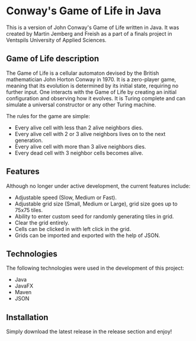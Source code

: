 # Conway's Game of Life in Java
This is a version of John Conway's Game of Life written in Java. It was created by Martin Jemberg and Freish as a part of a finals project in Ventspils University of Applied Sciences.

## Game of Life description
The Game of Life is a cellular automaton devised by the British mathematician John Horton Conway in 1970. It is a zero-player game, meaning that its evolution is determined by its initial state, requiring no further input. One interacts with the Game of Life by creating an initial configuration and observing how it evolves. It is Turing complete and can simulate a universal constructor or any other Turing machine. 

The rules for the game are simple:
* Every alive cell with less than 2 alive neighbors dies.
* Every alive cell with 2 or 3 alive neighbors lives on to the next generation.
* Every alive cell with more than 3 alive neighbors dies.
* Every dead cell with 3 neighbor cells becomes alive.

## Features
Although no longer under active development, the current features include:
* Adjustable speed (Slow, Medium or Fast).
* Adjustable grid size (Small, Medium or Large), grid size goes up to 75x75 tiles.
* Ability to enter custom seed for randomly generating tiles in grid.
* Clear the grid entirely.
* Cells can be clicked in with left click in the grid.
* Grids can be imported and exported with the help of JSON.

## Technologies
The following technologies were used in the development of this project:
* Java
* JavaFX
* Maven
* JSON

## Installation
Simply download the latest release in the release section and enjoy! 
